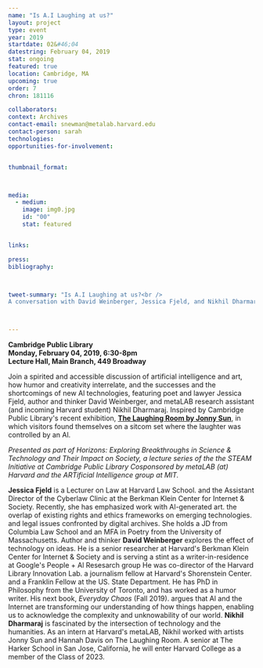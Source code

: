 ```yaml
---
name: "Is A.I Laughing at us?"
layout: project
type: event
year: 2019
startdate: 02&#46;04
datestring: February 04, 2019
stat: ongoing
featured: true
location: Cambridge, MA
upcoming: true
order: 7
chron: 181116

collaborators:
context: Archives
contact-email: snewman@metalab.harvard.edu
contact-person: sarah
technologies: 
opportunities-for-involvement:


thumbnail_format:



media:
  - medium:
    image: img0.jpg
    id: "00"
    stat: featured


links:

press:
bibliography:



tweet-summary: "Is A.I Laughing at us?<br />
A conversation with David Weinberger, Jessica Fjeld, and Nikhil Dharmaraj"



---
```

**Cambridge Public Library<br />
Monday, February 04, 2019, 6:30-8pm<br />
Lecture Hall, Main Branch, 449 Broadway**

Join a spirited and accessible discussion of artificial intelligence and art, how humor and creativity interrelate, and the successes and the shortcomings of new Al technologies, featuring poet and lawyer Jessica Fjeld, author and thinker David Weinberger, and metaLAB research assistant (and incoming Harvard student) Nikhil Dharmaraj. Inspired by Cambridge Public Library's recent exhibition, **[The Laughing Room by Jonny Sun](../laughingroom)**, in which visitors found themselves on a sitcom set where the laughter was controlled by an Al.

*Presented as part of Horizons: Exploring Breakthroughs in Science & Technology and Their Impact on Society, a lecture series of the the STEAM Initiative at Cambridge Public Library Cosponsored by metaLAB (at) Harvard and the ARTificial Intelligence group at MIT.*

**Jessica Fjeld** is a Lecturer on Law at Harvard Law School. and the Assistant Director of the Cyberlaw Clinic at the Berkman Klein Center for Internet & Society. Recently, she has emphasized work with Al-generated art. the overlap of existing rights and ethics frameworks on emerging technologies. and legal issues confronted by digital archives. She holds a JD from Columbia Law School and an MFA in Poetry from the University of Massachusetts. Author and thinker **David Weinberger** explores the effect of technology on ideas. He is a senior researcher at Harvard's Berkman Klein Center for Internet & Society and is serving a stint as a writ­er-in-residence at Google's People + Al Resesarch group He was co-director of the Harvard Library Innova­tion Lab. a journalism fellow at Harvard's Shorenstein Center. and a Franklin Fellow at the US. State Depart­ment. He has PhD in Philosophy from the University of Toronto, and has worked as a humor writer. His next book, *Everyday Chaos* (Fall 2019). argues that Al and the Internet are transforming our understanding of how things happen, enabling us to acknowledge the complexity and unknowability of our world. **Nikhil Dharmaraj** is fascinated by the intersection of technology and the humanities. As an intern at Harvard's metaLAB, Nikhil worked with artists Jonny Sun and Hannah Davis on The Laughing Room. A senior at The Harker School in San Jose, California, he will enter Harvard College as a member of the Class of 2023.


